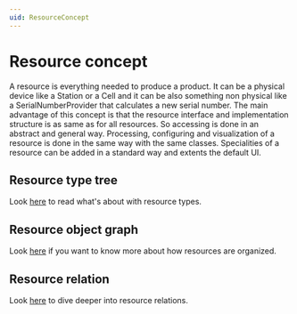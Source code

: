 ```yaml
---
uid: ResourceConcept
---
```

# Resource concept

A resource is everything needed to produce a product. It can be a physical device like a Station or a Cell and it can be also something non physical like a SerialNumberProvider that calculates a new serial number.
The main advantage of this concept is that the resource interface and implementation structure is as same as for all resources. So accessing is done in an abstract and general way. Processing, configuring and visualization of a resource is done in the same way with the same classes. Specialities of a resource can be added in a standard way and extents the default UI.

## Resource type tree

Look [here](xref:ResourceTypeTree) to read what's about with resource types.

## Resource object graph

Look [here](xref:ResourceObjectGraph) if you want to know more about how resources are organized.

## Resource relation

Look [here](xref:ResourceRelations) to dive deeper into resource relations.
